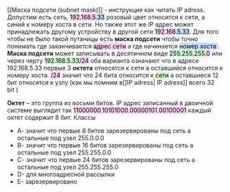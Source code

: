 [[Маска подсети (subnet mask)]] - инструкция как читать IP adress. Допустим есть сеть,
<mark style="background: #FFB8EBA6;">192.168.5</mark><mark style="background: #ADCCFFA6;">.33</mark> розовый цвет относится к сети, а синий к номеру хоста в сети. Но также этот же IP адрес может принадлежать другому устройству в другой сети <mark style="background: #FFB8EBA6;">192.168</mark><mark style="background: #ADCCFFA6;">.5.33</mark>. Для того чтобы не было такой путаницы есть **маска подсети** чтобы точно понимать где заканчивается <mark style="background: #FFB8EBA6;">адрес сети</mark> а где начинается <mark style="background: #ADCCFFA6;">номер хоста </mark>. 
**Маска подсети** может записывать в десятичном виде <mark style="background: #BBFABBA6;">255.255.255.</mark><mark style="background: #FFB8EBA6;">0</mark> или через черту 
<mark style="background: #BBFABBA6;">192.168.5.33</mark><mark style="background: #FFB8EBA6;">/24</mark> оба варианта означают что в адресе 192.168.5.33 первые 3 **октета** относятся к сети а оставшийся относится к номеру хоста. <mark style="background: #FFB8EBA6;">/24</mark> значит что 24 бита относится к <mark style="background: #BBFABBA6;">сети</mark> а оставшиеся 12 бит относятся к узлу  (как мы помним в[[IP adress| IP adress]] всего 32 bit ) 

**Октет** – это группа из восьми битов. IP адрес записанный в двоичной системе выглядит так  <mark style="background: #FFB8EBA6;">11000000</mark>.<mark style="background: #FFB8EBA6;">10101000</mark>.<mark style="background: #FFB8EBA6;">00000101</mark>.<mark style="background: #FFB8EBA6;">00100001</mark> каждый октет содержит 8 бит.
Классы  
- А- значит что первые 8 битов зарезервированы под сеть а остальные под узел 255.0.0.0
- В- значит что первые 16 битов зарезервированы под сеть а остальные под узел 255.255.0.0
- С- значит что первые 24 битов зарезервированы под сеть а остальные под узел 255.255.255.0 
- D- для многоадресной рассылки
- E- зарезервировано